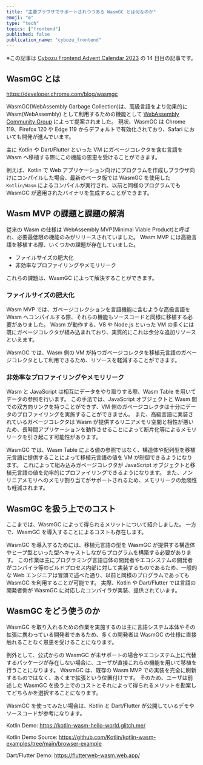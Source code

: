 ```yaml
---
title: "主要ブラウザでサポートされつつある WasmGC とは何なのか"
emoji: "⚙️"
type: "tech"
topics: ["frontend"]
published: false
publication_name: "cybozu_frontend"
---
```


※この記事は [Cybozu Frontend Advent Calendar 2023](https://adventar.org/calendars/9255) の 14 日目の記事です。

## WasmGC とは

https://developer.chrome.com/blog/wasmgc

WasmGC(WebAssembly Garbage Collection)は、高級言語をより効果的に Wasm(WebAssembly) として利用するための機能として [WebAssembly Community Group](https://www.w3.org/community/webassembly/) によって提案されました。
現状、WasmGC は Chrome 119、Firefox 120 や Edge 119 からデフォルトで有効化されており、Safari においても開発が進んでいます。

主に Kotlin や Dart/Flutter といった VM にガベージコレクタを含む言語を Wasm へ移植する際にこの機能の恩恵を受けることができます。

例えば、Kotlin で Web アプリケーション向けにプログラムを作成しブラウザ向けにコンパイルした場合、最新のベータ版では WasmGC を使用した `Kotlin/Wasm` によるコンパイルが実行され、以前と同様のプログラムでも WasmGC が適用されたバイナリを生成することができます。

## Wasm MVP の課題と課題の解消

従来の Wasm の仕様は WebAssembly MVP(Minimal Viable Product)と呼ばれ、必要最低限の機能のみがリリースされていました。
Wasm MVP には高級言語を移植する際、いくつかの課題が存在していました。

- ファイルサイズの肥大化
- 非効率なプロファイリングやメモリリーク

これらの課題は、WasmGC によって解決することができます。

### ファイルサイズの肥大化

Wasm MVP では、ガベージコレクションを言語機能に含むような高級言語を Wasm へコンパイルする際、それらの機能もソースコードと同様に移植する必要がありました。
Wasm が動作する、V8 や Node.js といった VM の多くには既にガベージコレクタが組み込まれており、実質的にこれは余分な追加リソースといえます。

WasmGC では、Wasm 側の VM が持つガベージコレクタを移植元言語のガベージコレクタとして利用できるため、リソースを軽減することができます。

### 非効率なプロファイリングやメモリリーク

Wasm と JavaScript は相互にデータをやり取りする際、Wasm Table を用いてデータの参照を行います。
この手法では、JavaScript オブジェクトと Wasm 間での双方向リンクを持つことができず、VM 側のガベージコレクタは十分にデータのプロファイリングを実施することができません。
また、高級言語に実装されているガベージコレクタは Wasm が提供するリニアメモリ空間と相性が悪いため、長時間アプリケーションを動作させることによって断片化等によるメモリリークを引き起こす可能性があります。

WasmGC では、Wasm Table による値の参照ではなく、構造体や配列型を移植元言語に提供することによって移植元言語の値を VM が制御できるようになります。
これによって組み込みガベージコレクタが JavaScript オブジェクトと移植元言語の値を効率的にプロファイリングできるようになります。
また、ノンリニアメモリへのメモリ割り当てがサポートされるため、メモリリークの危険性も軽減されます。

## WasmGC を扱う上でのコスト

ここまでは、WasmGC によって得られるメリットについて紹介しました。
一方で、WasmGC を導入することによるコストも存在します。

WasmGC を導入するためには、移植元言語の型を WasmGC が提供する構造体やヒープ型といった型へキャストしながらプログラムを構築する必要があります。
この作業は主にプログラミング言語自体の開発者やエコシステムの開発者がコンパイラ等のビルドプロセス内部に対して実装するものであるため、一般的な Web エンジニアは冒頭で述べた通り、以前と同様のプログラムであっても WasmGC を利用することが可能です。
実際、Kotlin や Dart/Flutter では言語の開発者側が WasmGC に対応したコンパイラが実装、提供されています。

## WasmGC をどう使うのか

WasmGC を取り入れるための作業を実施するのは主に言語システム本体やその拡張に携わっている開発者であるため、多くの開発者は WasmGC の仕様に直接触れることなく恩恵を受けることになります。

例外として、公式からの WasmGC が未サポートの場合やエコシステム上に代替するパッケージが存在しない場合に、ユーザが直接これらの機能を用いて移植を行うことになります。
WasmGC は、既存の Wasm MVP での実装を完全に刷新するものではなく、あくまで拡張という位置付けです。
そのため、ユーザは前述した WasmGC を扱う上でのコストとそれによって得られるメリットを勘案してどちらかを選択することになります。

WasmGC を使ってみたい場合は、Kotlin と Dart/Flutter が公開しているデモやソースコードが参考になります。

Kotlin Demo:
https://kotlin-wasm-hello-world.glitch.me/

Kotlin Demo Source:
https://github.com/Kotlin/kotlin-wasm-examples/tree/main/browser-example

Dart/Flutter Demo:
https://flutterweb-wasm.web.app/
